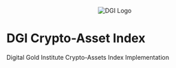 <p align="center">
  <img src="https://dgi.io/img/logo/dgi-logo.svg?raw=true" alt="DGI Logo"/>
</p>

# DGI Crypto-Asset Index
Digital Gold Institute Crypto-Assets Index Implementation
